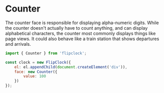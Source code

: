 <script setup>
import FlipClock from '../../.vitepress/flipclock/FlipClock.vue'
import Counter from '../../.vitepress/flipclock/Counter.vue'
</script>

# Counter

The counter face is responsible for displaying alpha-numeric digits. While the counter doesn't actually have to count anything, and can display alphabetical characters, the counter most commonly displays things like page views. It could also behave like a train station that shows departures and arrivals.

<FlipClock>
    <Counter :value="100"/>
</FlipClock>

```js
import { Counter } from 'flipclock';

const clock = new FlipClock({
    el: el.appendChild(document.createElement('div')),
    face: new Counter({
        value: 100
    })
});
```